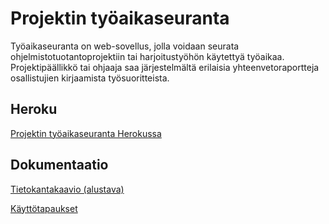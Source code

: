 # Projektin työaikaseuranta

Työaikaseuranta on web-sovellus, jolla voidaan seurata ohjelmistotuotantoprojektiin tai harjoitustyöhön käytettyä työaikaa. Projektipäällikkö tai ohjaaja saa järjestelmältä erilaisia yhteenvetoraportteja osallistujien kirjaamista työsuoritteista.


## Heroku

[Projektin työaikaseuranta Herokussa](https://tyoaikaseuranta.herokuapp.com/)


## Dokumentaatio

[Tietokantakaavio (alustava)](https://github.com/isopoju/tyoaikaseuranta/blob/master/documentation/tietokantakaavio.png)

[Käyttötapaukset](https://github.com/isopoju/tyoaikaseuranta/blob/master/documentation/usecases.md)
